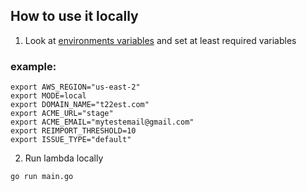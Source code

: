 ## How to use it locally

1. Look at [environments variables](environment_variables.md) and set at least required variables

### example:
```shell
export AWS_REGION="us-east-2"
export MODE=local
export DOMAIN_NAME="t22est.com"
export ACME_URL="stage"
export ACME_EMAIL="mytestemail@gmail.com"
export REIMPORT_THRESHOLD=10
export ISSUE_TYPE="default"
```

2. Run lambda locally

```sh
go run main.go
```
